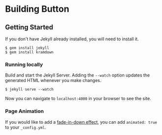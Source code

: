 # Building Button

## Getting Started

If you don't have Jekyll already installed, you will need to install it.

```
$ gem install jekyll
$ gem install kramdown
```

### Running locally

Build and start the Jekyll Server. Adding the `--watch` option updates the generated HTML whenever you make changes.

```
$ jekyll serve --watch
```

Now you can navigate to `localhost:4000` in your browser to see the site.

### Page Animation

If you would like to add a [fade-in-down effect](http://daneden.github.io/animate.css/), you can add `animated: true` to your `_config.yml`.
